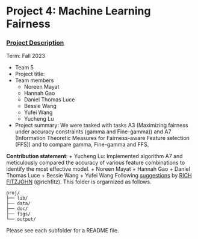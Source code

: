 # Project 4: Machine Learning Fairness

### [Project Description](doc/project4_desc.md)

Term: Fall 2023

+ Team 5
+ Project title: 
+ Team members
	+ Noreen Mayat
	+ Hannah Gao
	+ Daniel Thomas Luce
	+ Bessie Wang
	+ Yufei Wang
 	+ Yucheng Lu
+ Project summary: We were tasked with tasks A3 (Maximizing fairness under accuracy constraints (gamma and Fine-gamma)) and A7 (Information Theoretic Measures for Fairness-aware Feature selection (FFS)) and to compare gamma, Fine-gamma and FFS. 
	
**Contribution statement**: 
	+ Yucheng Lu: Implemented algorithm A7 and meticulously compared the accuracy of various feature combinations to identify the most effective model. 
 	+ Noreen Mayat
	+ Hannah Gao
	+ Daniel Thomas Luce
	+ Bessie Wang
	+ Yufei Wang
Following [suggestions](http://nicercode.github.io/blog/2013-04-05-projects/) by [RICH FITZJOHN](http://nicercode.github.io/about/#Team) (@richfitz). This folder is orgarnized as follows.

```
proj/
├── lib/
├── data/
├── doc/
├── figs/
└── output/
```

Please see each subfolder for a README file.
